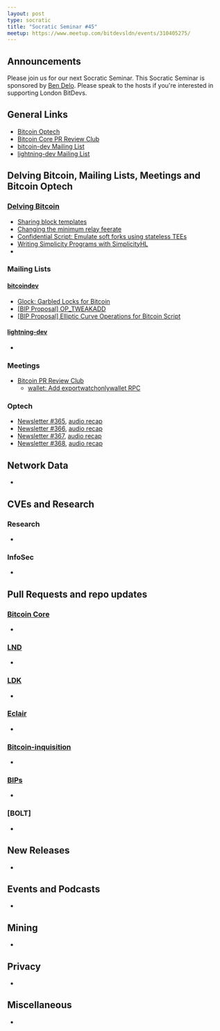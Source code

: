 ```yaml
---
layout: post
type: socratic
title: "Socratic Seminar #45"
meetup: https://www.meetup.com/bitdevsldn/events/310405275/
---
```


## Announcements

Please join us for our next Socratic Seminar. This Socratic Seminar is sponsored by [Ben Delo](https://twitter.com/bendelo).
Please speak to the hosts if you're interested in supporting London BitDevs.

## General Links

* [Bitcoin Optech](https://bitcoinops.org)
* [Bitcoin Core PR Review Club](https://bitcoincore.reviews)
* [bitcoin-dev Mailing List](https://lists.linuxfoundation.org/pipermail/bitcoin-dev)
* [lightning-dev Mailing List](https://lists.linuxfoundation.org/pipermail/lightning-dev)

## Delving Bitcoin, Mailing Lists, Meetings and Bitcoin Optech
### [Delving Bitcoin](https://delvingbitcoin.org/)
- [Sharing block templates](https://delvingbitcoin.org/t/sharing-block-templates/1906)
- [Changing the minimum relay feerate](https://delvingbitcoin.org/t/changing-the-minimum-relay-feerate/1886)
- [Confidential Script: Emulate soft forks using stateless TEEs](https://delvingbitcoin.org/t/confidential-script-emulate-soft-forks-using-stateless-tees/1918)
- [Writing Simplicity Programs with SimplicityHL](https://delvingbitcoin.org/t/writing-simplicity-programs-with-simplicityhl/1900)
- 

### Mailing Lists
#### [bitcoindev](https://groups.google.com/g/bitcoindev)
- [Glock: Garbled Locks for Bitcoin](https://groups.google.com/g/bitcoindev/c/g_-Tfmjz0pw)
- [\[BIP Proposal\] OP\_TWEAKADD](https://groups.google.com/g/bitcoindev/c/-_geIB25zrg)
- [\[BIP Proposal\] Elliptic Curve Operations for Bitcoin Script](https://groups.google.com/g/bitcoindev/c/cnzeqBmHEu0)


#### [lightning-dev](https://lists.linuxfoundation.org/pipermail/lightning-dev)
-

### Meetings
- [Bitcoin PR Review Club](https://bitcoincore.reviews)
  - [wallet: Add exportwatchonlywallet RPC](https://bitcoincore.reviews/32489)

### Optech
- [Newsletter #365](https://bitcoinops.org/en/newsletters/2025/08/01/), [audio recap](https://bitcoinops.org/en/podcast/2025/08/05/)
- [Newsletter #366](https://bitcoinops.org/en/newsletters/2025/08/08/), [audio recap](https://bitcoinops.org/en/podcast/2025/08/12/)
- [Newsletter #367](https://bitcoinops.org/en/newsletters/2025/08/15/), [audio recap](https://bitcoinops.org/en/podcast/2025/08/19/)
- [Newsletter #368](https://bitcoinops.org/en/newsletters/2025/08/22/), [audio recap](https://bitcoinops.org/en/podcast/2025/08/26/)

## Network Data
-

## CVEs and Research
### Research
-

### InfoSec
-

## Pull Requests and repo updates
### [Bitcoin Core](https://github.com/bitcoin/bitcoin)
<!--- Link to query merged PRs since YYYY-MM-DD sorted by descending activity: https://github.com/bitcoin/bitcoin/pulls?page=1&q=is%3Apr+is%3Aclosed+merged%3A%3EYYYY-MM-DD+sort%3Acomments-desc -->
-


### [LND](https://github.com/lightningnetwork/lnd)
-

### [LDK](https://github.com/lightningdevkit/rust-lightning)
-

### [Eclair](https://github.com/ACINQ/eclair)
-

### [Bitcoin-inquisition](https://github.com/bitcoin-inquisition/bitcoin)
-

### [BIPs](https://github.com/bitcoin/bips)
-

### [BOLT]
-

## New Releases
-

## Events and Podcasts
-

## Mining
-

## Privacy
-

## Miscellaneous
-
